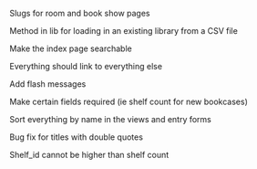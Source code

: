 Slugs for room and book show pages

Method in lib for loading in an existing library from a CSV file

Make the index page searchable

Everything should link to everything else

Add flash messages

Make certain fields required (ie shelf count for new bookcases)

Sort everything by name in the views and entry forms

Bug fix for titles with double quotes

Shelf_id cannot be higher than shelf count
